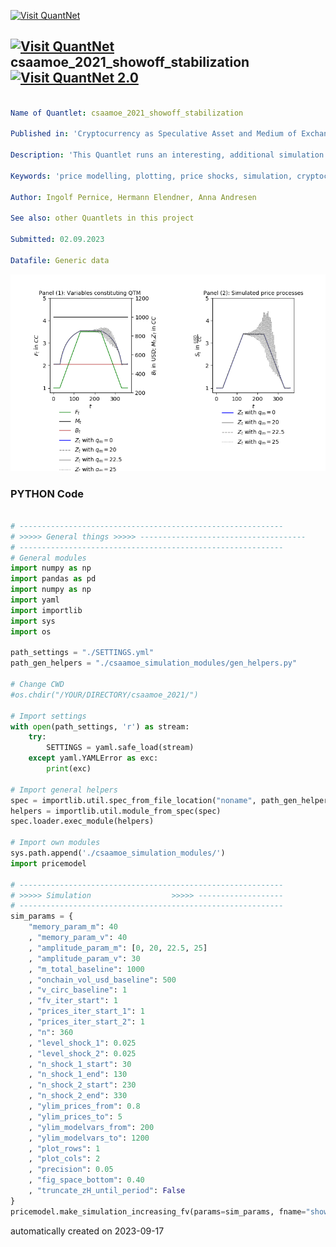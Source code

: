 [<img src="https://github.com/QuantLet/Styleguide-and-FAQ/blob/master/pictures/banner.png" width="1100" alt="Visit QuantNet">](http://quantlet.de/)

## [<img src="https://github.com/QuantLet/Styleguide-and-FAQ/blob/master/pictures/qloqo.png" alt="Visit QuantNet">](http://quantlet.de/) **csaamoe_2021_showoff_stabilization** [<img src="https://github.com/QuantLet/Styleguide-and-FAQ/blob/master/pictures/QN2.png" width="60" alt="Visit QuantNet 2.0">](http://quantlet.de/)

```yaml

Name of Quantlet: csaamoe_2021_showoff_stabilization

Published in: 'Cryptocurrency as Speculative Asset and Medium of Exchange (Pernice et al., 2021)'

Description: 'This Quantlet runs an interesting, additional simulation on stabilisation after shocks. Simulations are triggered with respect to shocks in the fundamental value. Additional simulations show the influence of the models parameters. To run this script, please clone the public repository from https://github.com/trudi-group/csaamoe_simulation_modules into the directory of this Quantlet.'

Keywords: 'price modelling, plotting, price shocks, simulation, cryptocurrency'

Author: Ingolf Pernice, Hermann Elendner, Anna Andresen

See also: other Quantlets in this project

Submitted: 02.09.2023

Datafile: Generic data

```

![Picture1](showoff_stabilization.png)

### PYTHON Code
```python

# -----------------------------------------------------------
# >>>>> General things >>>>> -------------------------------------
# -----------------------------------------------------------
# General modules
import numpy as np
import pandas as pd
import numpy as np
import yaml
import importlib
import sys
import os

path_settings = "./SETTINGS.yml"
path_gen_helpers = "./csaamoe_simulation_modules/gen_helpers.py"

# Change CWD
#os.chdir("/YOUR/DIRECTORY/csaamoe_2021/")

# Import settings
with open(path_settings, 'r') as stream:
    try:
        SETTINGS = yaml.safe_load(stream)
    except yaml.YAMLError as exc:
        print(exc)

# Import general helpers
spec = importlib.util.spec_from_file_location("noname", path_gen_helpers)
helpers = importlib.util.module_from_spec(spec)
spec.loader.exec_module(helpers)

# Import own modules
sys.path.append('./csaamoe_simulation_modules/')
import pricemodel

# -----------------------------------------------------------
# >>>>> Simulation                  >>>>> -------------------
# -----------------------------------------------------------
sim_params = {
    "memory_param_m": 40
    , "memory_param_v": 40
    , "amplitude_param_m": [0, 20, 22.5, 25]
    , "amplitude_param_v": 30
    , "m_total_baseline": 1000
    , "onchain_vol_usd_baseline": 500
    , "v_circ_baseline": 1
    , "fv_iter_start": 1
    , "prices_iter_start_1": 1
    , "prices_iter_start_2": 1
    , "n": 360
    , "level_shock_1": 0.025
    , "level_shock_2": 0.025
    , "n_shock_1_start": 30
    , "n_shock_1_end": 130
    , "n_shock_2_start": 230
    , "n_shock_2_end": 330
    , "ylim_prices_from": 0.8
    , "ylim_prices_to": 5
    , "ylim_modelvars_from": 200
    , "ylim_modelvars_to": 1200
    , "plot_rows": 1
    , "plot_cols": 2
    , "precision": 0.05
    , "fig_space_bottom": 0.40
    , "truncate_zH_until_period": False
}
pricemodel.make_simulation_increasing_fv(params=sim_params, fname="showoff_stabilization", path=SETTINGS["plotting"]["path"])

```

automatically created on 2023-09-17
